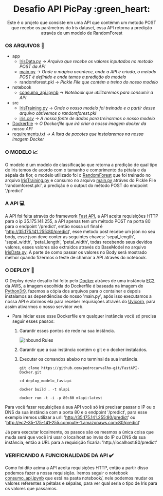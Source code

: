 <h1 align="center">Desafio API PicPay :green_heart:</h1>

<p align="center">Este é o projeto que consiste em uma API que contémm um metodo POST que recebe os parâmetros do Iris dataset, essa API retorna a predição através de um modelo de RandomForest</p>

### OS ARQUIVOS :file_folder:

* app
    - [IrisData.py](https://github.com/pedrocarvalho-git/deploy_modelo_fastapi/blob/main/app/IrisData.py) -> _Arquivo que recebe os valores inputados no metodo POST da API_
    - [main.py](https://github.com/pedrocarvalho-git/deploy_modelo_fastapi/blob/main/app/main.py) -> _Onde a mágica acontece, onde a API é criada, o metodo POST é definido e onde temos a predição do modelo_
    - randomforest.pkl -> _Pickle File que contém o treino do nosso modelo_
* notebook
    - [consumo_api.ipynb](https://github.com/pedrocarvalho-git/deploy_modelo_fastapi/blob/main/notebook/consumo_api.ipynb) -> _Notebook que utilizaremos para consumir a API_
* src
    - [IrisTraining.py](https://github.com/pedrocarvalho-git/deploy_modelo_fastapi/blob/main/src/IrisTraining.py) -> _Onde o nosso modelo foi treinado e a partir desse arquivo obtivemos o randomforest.pkl_
    - [iris.csv](https://github.com/pedrocarvalho-git/deploy_modelo_fastapi/blob/main/src/iris.csv) -> _A nossa fonte de dados para treinarmos o nosso modelo_
* [Dockerfile](https://github.com/pedrocarvalho-git/deploy_modelo_fastapi/blob/main/Dockerfile) -> _O Dockerfile que irá criar a nossa imagem docker da nossa API_
* [requirements.txt](https://github.com/pedrocarvalho-git/deploy_modelo_fastapi/blob/main/requirements.txt) -> _A lista de pacotes que instalaremos na nossa imagem Docker_

### O MODELO :chart_with_upwards_trend:

O modelo é um modelo de classificação que retorna a predição de qual tipo de Iris temos de acordo com o tamanho e comprimento da pétala e da sépala da flor, o modelo utilizado foi o [RandomForest](https://towardsdatascience.com/understanding-random-forest-58381e0602d2) que foi treinado no arquivo [IrisTraining.py](https://github.com/pedrocarvalho-git/deploy_modelo_fastapi/blob/main/src/IrisTraining.py) e consumo no arquivo [main.py](https://github.com/pedrocarvalho-git/deploy_modelo_fastapi/blob/main/app/main.py) atráves do Pickle File 'randomforest.pkl', a predição é o output do método POST do endpoint '/predict'

### A API :computer: 

A API foi feita através do framework [Fast API](https://fastapi.tiangolo.com/), a API aceita requisições HTTP para o ip 35.175.141.255, a API apenas tem um método POST na porta 80 para o endpoint '/predict', então nossa url final é 'http://35.175.141.255:80/predict', esse metodo post recebe um json no seu body, esse json deve conter as seguintes chaves: 'sepal_length', 'sepal_width', 'petal_length', 'petal_width', todas recebendo seus devidos valores, esses valores são extraidos através do BaseModel no arquivo [IrisData.py](https://github.com/pedrocarvalho-git/deploy_modelo_fastapi/blob/main/app/IrisData.py). A parte de como passar os valores no Body será mostrado melhor quando fizermos o teste de chamar a API através do notebook.


### O DEPLOY :whale:

O Deploy deste desafio foi feito pelo [Docker](https://www.docker.com) atráves de uma instância [EC2](https://aws.amazon.com/pt/ec2/) da AWS, a imagem escolhida do Dockerfile é baseada na imagem do [Python3:9](https://hub.docker.com/_/python), fazemos a cópia dos arquivos para o container e depois instalamos as dependências do nosso 'main.py', após isso executamos a nossa API e abrimos ela para receber requisições através do [Uvicorn](https://www.uvicorn.org/), para assim ativarmos o nosso servidor web.

* Para iniciar esse esse Dockerfile em qualquer instância você só precisa seguir esses passos:

    1. Garantir esses pontos de rede na sua instância.
        
        ![Inbound Rules](https://i.imgur.com/qAqi1GN.png)

    2. Garantir que a sua instância contém o git e o docker instalados.

    3. Executar os comandos abaixo no terminal da sua instância. 
        ```
        git clone https://github.com/pedrocarvalho-git/FastAPI-Docker.git

        cd deploy_modelo_fastapi

        docker build . -t mlapi

        docker run -t -i -p 80:80 mlapi:latest
        ```
Para você fazer requisições à sua API você só irá precisar passar o IP ou o DNS da sua instância com a porta 80 e o endpoint '/predict', para esse exemplo iremos utilizar a url: 'http://35.175.141.255:80/predict' ou 'http://ec2-35-175-141-255.compute-1.amazonaws.com:80/predict'

Já para executar localmente, os passos são os mesmos a única coisa que muda será que você irá usar o localhost ao invés do IP ou DNS da sua instância, então a URL para a requisição ficaria: 'http://localhost:80/predict' 

### VERIFICANDO A FUNCIONALIDADE DA API :heavy_check_mark:

Como foi dito acima a API aceita requisições HTTP, então a partir disso podemos fazer a nossa requisição. Iremos seguir o notebook [consumo_api.ipynb](https://github.com/pedrocarvalho-git/deploy_modelo_fastapi/blob/main/notebook/consumo_api.ipynb) que está na pasta notebook/, nele podemos mudar os valores referentes a pétalas e sépalas, para ver qual seria o tipo de Iris para os valores que passamos.
